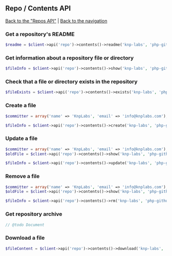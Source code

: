 ## Repo / Contents API
[Back to the "Repos API"](../repos.md) | [Back to the navigation](../index.md)

### Get a repository's README

```php
$readme = $client->api('repo')->contents()->readme('knp-labs', 'php-github-api', $reference);
```

### Get information about a repository file or directory

```php
$fileInfo = $client->api('repo')->contents()->show('knp-labs', 'php-github-api', $path, $reference);
```

### Check that a file or directory exists in the repository
```php
$fileExists = $client->api('repo')->contents()->exists('knp-labs', 'php-github-api', $path, $reference);
```

### Create a file
```php
$committer = array('name' => 'KnpLabs', 'email' => 'info@knplabs.com');

$fileInfo = $client->api('repo')->contents()->create('knp-labs', 'php-github-api', $path, $content, $commitMessage, $branch, $committer);
```

### Update a file

```php
$committer = array('name' => 'KnpLabs', 'email' => 'info@knplabs.com');
$oldFile = $client->api('repo')->contents()->show('knp-labs', 'php-github-api', $path, $branch);

$fileInfo = $client->api('repo')->contents()->update('knp-labs', 'php-github-api', $path, $content, $commitMessage, $oldFile['sha'], $branch, $committer);
```

### Remove a file

```php
$committer = array('name' => 'KnpLabs', 'email' => 'info@knplabs.com');
$oldFile = $client->api('repo')->contents()->show('knp-labs', 'php-github-api', $path, $branch);

$fileInfo = $client->api('repo')->contents()->rm('knp-labs', 'php-github-api', $path, $commitMessage, $oldFile['sha'], $branch, $committer);
```

### Get repository archive

```php
// @todo Document
```

### Download a file

```php
$fileContent = $client->api('repo')->contents()->download('knp-labs', 'php-github-api', $path, $reference);
```
